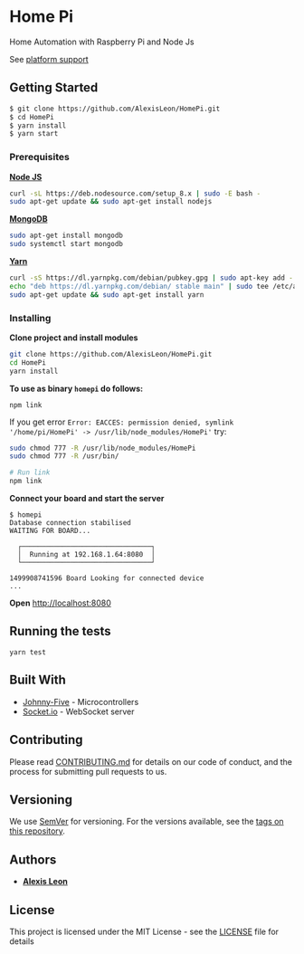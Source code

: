 # Home Pi

Home Automation with Raspberry Pi and Node Js

See [platform support](http://johnny-five.io/platform-support/)

## Getting Started

```bash
$ git clone https://github.com/AlexisLeon/HomePi.git
$ cd HomePi
$ yarn install
$ yarn start
```

### Prerequisites

**[Node JS](https://nodejs.org)**

  ```bash
  curl -sL https://deb.nodesource.com/setup_8.x | sudo -E bash -
  sudo apt-get update && sudo apt-get install nodejs
  ```

**[MongoDB](https://www.mongodb.org/downloads)**

  ```bash
  sudo apt-get install mongodb
  sudo systemctl start mongodb
  ```

**[Yarn](https://yarnpkg.com)**

  ```bash
  curl -sS https://dl.yarnpkg.com/debian/pubkey.gpg | sudo apt-key add -
  echo "deb https://dl.yarnpkg.com/debian/ stable main" | sudo tee /etc/apt/sources.list.d/yarn.list
  sudo apt-get update && sudo apt-get install yarn
  ```

### Installing

**Clone project and install modules**
```bash
git clone https://github.com/AlexisLeon/HomePi.git
cd HomePi
yarn install
```

**To use as binary `homepi` do follows:**

```
npm link
```

If you get error `Error: EACCES: permission denied, symlink '/home/pi/HomePi' -> /usr/lib/node_modules/HomePi'` try:

```bash
sudo chmod 777 -R /usr/lib/node_modules/HomePi
sudo chmod 777 -R /usr/bin/

# Run link
npm link
```

**Connect your board and start the server**

```
$ homepi
Database connection stabilised
WAITING FOR BOARD...

  ┌────────────────────────────────┐  
  │  Running at 192.168.1.64:8080  │  
  └────────────────────────────────┘  

1499908741596 Board Looking for connected device
...
```

**Open** [http://localhost:8080](http://localhost:8080)

## Running the tests

```
yarn test
```

## Built With

* [Johnny-Five](http://johnny-five.io) - Microcontrollers
* [Socket.io](http://socket.io) - WebSocket server

## Contributing

Please read [CONTRIBUTING.md](CONTRIBUTING.md) for details on our code of conduct, and the process for submitting pull requests to us.

## Versioning

We use [SemVer](http://semver.org/) for versioning. For the versions available, see the [tags on this repository](https://github.com/AlexisLeon/HomePi/tags).

## Authors

* **[Alexis Leon](https://github.com/AlexisLeon)**

## License

This project is licensed under the MIT License - see the [LICENSE](LICENSE) file for details
